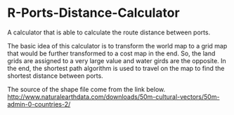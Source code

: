 # R-Ports-Distance-Calculator
A calculator that is able to calculate the route distance between ports.

The basic idea of this calculator is to transform the world map to a grid map that would be further transformed to a cost map in the end. So, the land grids are assigned to a very large value and water girds are the opposite. In the end, the shortest path algorithm is used to travel on the map to find the shortest distance between ports.

The source of the shape file come from the link below.
http://www.naturalearthdata.com/downloads/50m-cultural-vectors/50m-admin-0-countries-2/
